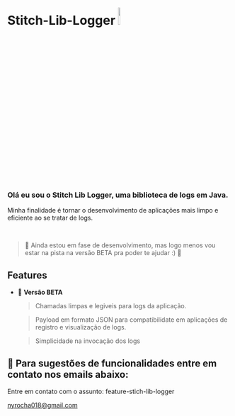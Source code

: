 # Stitch-Lib-Logger <img src="https://i.pinimg.com/originals/b2/5d/6b/b25d6bdc934ceafc2037b751ac0ad6c5.gif" height=10% width=10% /> 
<h3> Olá eu sou o Stitch Lib Logger, uma biblioteca de logs em Java. </h3>


  Minha finalidade é tornar o desenvolvimento de aplicações mais limpo e eficiente ao se tratar de logs. 
  
  <br>

> :construction: Ainda estou em fase de desenvolvimento, mas logo menos vou estar na pista na versão BETA pra poder te ajudar :) :construction: 

<h2> Features </h2>

  - :construction: <b>Versão BETA</b>
  
     > Chamadas limpas e legiveis para logs da aplicação.
     
     > Payload em formato JSON para compatibilidate em aplicações de registro e visualização de logs.
     
     > Simplicidade na invocação dos logs 

## 📁 Para sugestões de funcionalidades entre em contato nos emails abaixo:

Entre em contato com o assunto: feature-stich-lib-logger

nyrocha018@gmail.com
